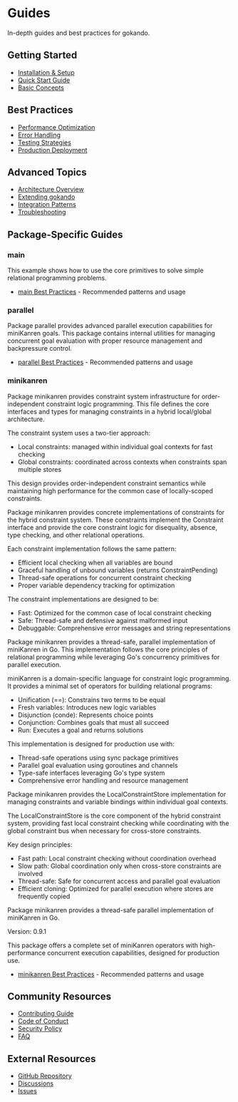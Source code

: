 # Guides

In-depth guides and best practices for gokando.

## Getting Started

- [Installation & Setup](../getting-started.md)
- [Quick Start Guide](quick-start.md)
- [Basic Concepts](concepts.md)

## Best Practices

- [Performance Optimization](performance.md)
- [Error Handling](error-handling.md)
- [Testing Strategies](testing.md)
- [Production Deployment](deployment.md)

## Advanced Topics

- [Architecture Overview](architecture.md)
- [Extending gokando](extending.md)
- [Integration Patterns](integration.md)
- [Troubleshooting](troubleshooting.md)

## Package-Specific Guides

### main

This example shows how to use the core primitives to solve
simple relational programming problems.


- [main Best Practices](main/best-practices.md) - Recommended patterns and usage

### parallel

Package parallel provides advanced parallel execution capabilities
for miniKanren goals. This package contains internal utilities
for managing concurrent goal evaluation with proper resource
management and backpressure control.


- [parallel Best Practices](parallel/best-practices.md) - Recommended patterns and usage

### minikanren

Package minikanren provides constraint system infrastructure for order-independent
constraint logic programming. This file defines the core interfaces and types
for managing constraints in a hybrid local/global architecture.

The constraint system uses a two-tier approach:
  - Local constraints: managed within individual goal contexts for fast checking
  - Global constraints: coordinated across contexts when constraints span multiple stores

This design provides order-independent constraint semantics while maintaining
high performance for the common case of locally-scoped constraints.

Package minikanren provides concrete implementations of constraints
for the hybrid constraint system. These constraints implement the
Constraint interface and provide the core constraint logic for
disequality, absence, type checking, and other relational operations.

Each constraint implementation follows the same pattern:
  - Efficient local checking when all variables are bound
  - Graceful handling of unbound variables (returns ConstraintPending)
  - Thread-safe operations for concurrent constraint checking
  - Proper variable dependency tracking for optimization

The constraint implementations are designed to be:
  - Fast: Optimized for the common case of local constraint checking
  - Safe: Thread-safe and defensive against malformed input
  - Debuggable: Comprehensive error messages and string representations

Package minikanren provides a thread-safe, parallel implementation of miniKanren
in Go. This implementation follows the core principles of relational programming
while leveraging Go's concurrency primitives for parallel execution.

miniKanren is a domain-specific language for constraint logic programming.
It provides a minimal set of operators for building relational programs:
  - Unification (==): Constrains two terms to be equal
  - Fresh variables: Introduces new logic variables
  - Disjunction (conde): Represents choice points
  - Conjunction: Combines goals that must all succeed
  - Run: Executes a goal and returns solutions

This implementation is designed for production use with:
  - Thread-safe operations using sync package primitives
  - Parallel goal evaluation using goroutines and channels
  - Type-safe interfaces leveraging Go's type system
  - Comprehensive error handling and resource management

Package minikanren provides the LocalConstraintStore implementation for
managing constraints and variable bindings within individual goal contexts.

The LocalConstraintStore is the core component of the hybrid constraint system,
providing fast local constraint checking while coordinating with the global
constraint bus when necessary for cross-store constraints.

Key design principles:
  - Fast path: Local constraint checking without coordination overhead
  - Slow path: Global coordination only when cross-store constraints are involved
  - Thread-safe: Safe for concurrent access and parallel goal evaluation
  - Efficient cloning: Optimized for parallel execution where stores are frequently copied

Package minikanren provides a thread-safe parallel implementation of miniKanren in Go.

Version: 0.9.1

This package offers a complete set of miniKanren operators with high-performance
concurrent execution capabilities, designed for production use.


- [minikanren Best Practices](minikanren/best-practices.md) - Recommended patterns and usage

## Community Resources

- [Contributing Guide](contributing.md)
- [Code of Conduct](code-of-conduct.md)
- [Security Policy](security.md)
- [FAQ](faq.md)

## External Resources

- [GitHub Repository](https://github.com/gitrdm/gokando)
- [Discussions](https://github.com/gitrdm/gokando/discussions)
- [Issues](https://github.com/gitrdm/gokando/issues)

